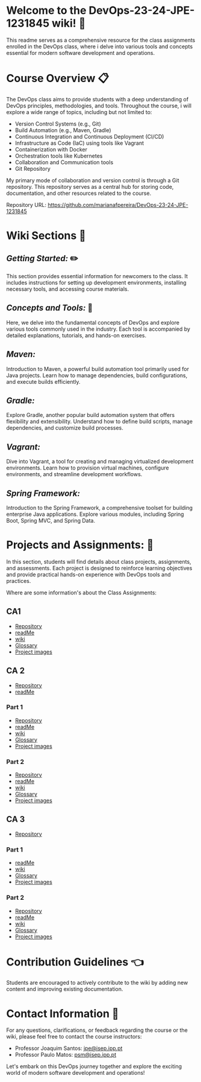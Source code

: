 # Welcome to the DevOps-23-24-JPE-1231845 wiki! :wave:
This readme serves as a comprehensive resource for the class assignments enrolled in the DevOps class, where i delve into various tools and concepts essential for modern software development and operations.

# Course Overview :clipboard:
The DevOps class aims to provide students with a deep understanding of DevOps principles, methodologies, and tools. Throughout the course, i will explore a wide range of topics, including but not limited to:

- Version Control Systems (e.g., Git)
- Build Automation (e.g., Maven, Gradle)
- Continuous Integration and Continuous Deployment (CI/CD)
- Infrastructure as Code (IaC) using tools like Vagrant
- Containerization with Docker
- Orchestration tools like Kubernetes
- Collaboration and Communication tools
- Git Repository

My primary mode of collaboration and version control is through a Git repository. This repository serves as a central hub for storing code, documentation, and other resources related to the course. 

Repository URL: https://github.com/marianafpereira/DevOps-23-24-JPE-1231845

# Wiki Sections :page_with_curl:

## *Getting Started:* :pencil2:

This section provides essential information for newcomers to the class. It includes instructions for setting up development environments, installing necessary tools, and accessing course materials.

## *Concepts and Tools:* :wrench:

Here, we delve into the fundamental concepts of DevOps and explore various tools commonly used in the industry. Each tool is accompanied by detailed explanations, tutorials, and hands-on exercises.

## *Maven:*

Introduction to Maven, a powerful build automation tool primarily used for Java projects. Learn how to manage dependencies, build configurations, and execute builds efficiently.

## *Gradle:*

Explore Gradle, another popular build automation system that offers flexibility and extensibility. Understand how to define build scripts, manage dependencies, and customize build processes.

## *Vagrant:*

Dive into Vagrant, a tool for creating and managing virtualized development environments. Learn how to provision virtual machines, configure environments, and streamline development workflows.

## *Spring Framework:*

Introduction to the Spring Framework, a comprehensive toolset for building enterprise Java applications. Explore various modules, including Spring Boot, Spring MVC, and Spring Data.


# Projects and Assignments: :pencil:

In this section, students will find details about class projects, assignments, and assessments. Each project is designed to reinforce learning objectives and provide practical hands-on experience with DevOps tools and practices.

Where are some information's about the Class Assignments:
## CA1 
- [Repository](https://github.com/marianafpereira/DevOps-23-24-JPE-1231845/tree/master/CA1)
- [readMe](https://github.com/marianafpereira/DevOps-23-24-JPE-1231845/blob/master/CA1/README.md)
- [wiki](https://github.com/marianafpereira/DevOps-23-24-JPE-1231845/wiki/CA1-Home)
- [Glossary](https://github.com/marianafpereira/DevOps-23-24-JPE-1231845/wiki/Glossary)
- [Project images](https://github.com/marianafpereira/DevOps-23-24-JPE-1231845/wiki/Project-Images)

## CA 2 
- [Repository](https://github.com/marianafpereira/DevOps-23-24-JPE-1231845/tree/master/CA2)
- [readMe](https://github.com/marianafpereira/DevOps-23-24-JPE-1231845/blob/master/CA2/README.md)
### Part 1
- [Repository](https://github.com/marianafpereira/DevOps-23-24-JPE-1231845/tree/master/CA2/Part1)
- [readMe](https://github.com/marianafpereira/DevOps-23-24-JPE-1231845/blob/master/CA2/Part1/README.md)
- [wiki](https://github.com/marianafpereira/DevOps-23-24-JPE-1231845/wiki/CA2-Part1-Home)
- [Glossary](https://github.com/marianafpereira/DevOps-23-24-JPE-1231845/wiki/Glossary-CA2-PART1)
- [Project images](https://github.com/marianafpereira/DevOps-23-24-JPE-1231845/wiki/Project-Images-For-CA2-Part1)

### Part 2
- [Repository](https://github.com/marianafpereira/DevOps-23-24-JPE-1231845/tree/master/CA2/Part2)
- [readMe](https://github.com/marianafpereira/DevOps-23-24-JPE-1231845/blob/master/CA2/Part2/README.md)
- [wiki](https://github.com/marianafpereira/DevOps-23-24-JPE-1231845/wiki/CA2-Part2-Home)
- [Glossary](https://github.com/marianafpereira/DevOps-23-24-JPE-1231845/wiki/Glossary-CA2-PART2)
- [Project images](https://github.com/marianafpereira/DevOps-23-24-JPE-1231845/wiki/Project-Images-For-CA2-Part2)

## CA 3 
- [Repository](https://github.com/marianafpereira/DevOps-23-24-JPE-1231845/tree/master/CA3)
### Part 1
- [readMe](https://github.com/marianafpereira/DevOps-23-24-JPE-1231845/blob/master/CA3/Part1/READMEPart1.md)
- [wiki](https://github.com/marianafpereira/DevOps-23-24-JPE-1231845/wiki/CA3-Part1-Home)
- [Glossary](https://github.com/marianafpereira/DevOps-23-24-JPE-1231845/wiki/Glossary-CA3-PART1)
- [Project images](https://github.com/marianafpereira/DevOps-23-24-JPE-1231845/wiki/Project-Images-For-CA3-Part1)

### Part 2
- [Repository](https://github.com/marianafpereira/DevOps-23-24-JPE-1231845/tree/master/CA3/Part2)
- [readMe](https://github.com/marianafpereira/DevOps-23-24-JPE-1231845/blob/master/CA3/Part2/READMEPart2.md)
- [wiki](https://github.com/marianafpereira/DevOps-23-24-JPE-1231845/wiki/CA3-Part2-Home)
- [Glossary](https://github.com/marianafpereira/DevOps-23-24-JPE-1231845/wiki/Glossary-CA3-PART2)
- [Project images](https://github.com/marianafpereira/DevOps-23-24-JPE-1231845/wiki/Project-Images-For-CA3-Part2)

# Contribution Guidelines :point_left:

Students are encouraged to actively contribute to the wiki by adding new content and improving existing documentation.

# Contact Information :email:
For any questions, clarifications, or feedback regarding the course or the wiki, please feel free to contact the course instructors:

- Professor Joaquim Santos: jpe@isep.ipp.pt
- Professor Paulo Matos: psm@isep.ipp.pt

Let's embark on this DevOps journey together and explore the exciting world of modern software development and operations!
